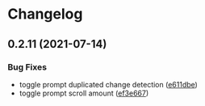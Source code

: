 # Changelog

## 0.2.11 (2021-07-14)


### Bug Fixes

* toggle prompt duplicated change detection ([e611dbe](https://www.github.com/LoaderB0T/awesome-logging/commit/e611dbe55a33482cd3ea5c309fadc2dd0373ab34))
* toggle prompt scroll amount ([ef3e667](https://www.github.com/LoaderB0T/awesome-logging/commit/ef3e667f193909131a3bb46529e039021153b8e0))
